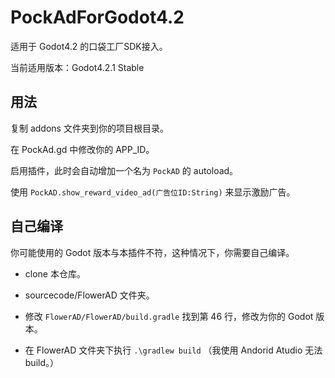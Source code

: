 # PockAdForGodot4.2

适用于 Godot4.2 的口袋工厂SDK接入。

当前适用版本：Godot4.2.1 Stable

## 用法

复制 addons 文件夹到你的项目根目录。

在 PockAd.gd 中修改你的 APP_ID。

启用插件，此时会自动增加一个名为 ```PockAD``` 的 autoload。

使用 ```PockAD.show_reward_video_ad(广告位ID:String)``` 来显示激励广告。

## 自己编译

你可能使用的 Godot 版本与本插件不符，这种情况下，你需要自己编译。

- clone 本仓库。

- sourcecode/FlowerAD 文件夹。

- 修改 ```FlowerAD/FlowerAD/build.gradle``` 找到第 46 行，修改为你的 Godot 版本。

- 在 FlowerAD 文件夹下执行 ```.\gradlew build``` （我使用 Andorid Atudio 无法 build。）


